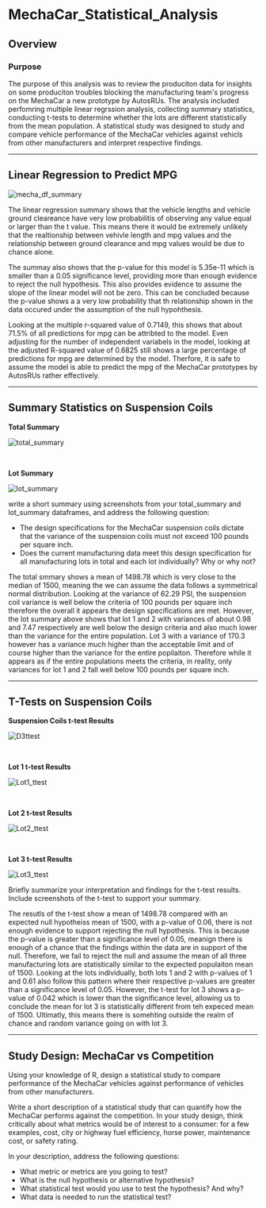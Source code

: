 # MechaCar_Statistical_Analysis

## Overview

### Purpose

The purpose of this analysis was to review the produciton data for insights on some produciton troubles blocking the manufacturing team's progress on the MechaCar a new prototype by AutosRUs. The analysis included perfomring multiple linear regrssion analysis, collecting summary statistics, conducting t-tests to determine whether the lots are different statistically from the mean population. A statistical study was designed to study and compare vehicle performance of the MechaCar vehicles against vehicls from other manufacturers and interpret respective findings. 

<hr>

## Linear Regression to Predict MPG

![mecha_df_summary](https://user-images.githubusercontent.com/94864663/163631833-f0485712-f186-49ce-8de4-019713ff27ae.png)


The linear regression summary shows that the vehicle lengths and vehicle ground cleareance have very low probabilitis of observing any value equal or larger than the t value. This means there it would be extremely unlikely that the realtionship between vehivle length and mpg values and the relationship between ground clearance and mpg values would be due to chance alone. 

The summay also shows that the p-value for this model is 5.35e-11 which is smaller than a 0.05 significance level, providing more than enough evidence to reject the null hypothesis. This also provides evidence to assume the slope of the linear model will not be zero. This can be concluded because the p-value shows a a very low probability that th relationship shown in the data occured under the assumption of the null hypohthesis. 

Looking at the multiple r-squared value of 0.7149, this shows that about 71.5% of all predictions for mpg can be attribted to the model. Even adjusting for the number of independent variabels in the model, looking at the adjusted R-squared value of 0.6825 still shows a large percentage of predictions for mpg are determined by the model. Therfore, it is safe to assume the model is able to predict the mpg of the MechaCar prototypes by AutosRUs rather effectively. 



<hr>

## Summary Statistics on Suspension Coils

<b>Total Summary</b>

![total_summary](https://user-images.githubusercontent.com/94864663/163631903-cfce722c-fdc0-4f00-a12a-c0f55e5b98a5.png)

<br>

<b>Lot Summary</b>

![lot_summary](https://user-images.githubusercontent.com/94864663/163631949-38ac5280-0817-45ee-a9f2-a2f3868c5ebf.png)


write a short summary using screenshots from your total_summary and lot_summary dataframes, and address the following question:

- The design specifications for the MechaCar suspension coils dictate that the variance of the suspension coils must not exceed 100 pounds per square inch. 
- Does the current manufacturing data meet this design specification for all manufacturing lots in total and each lot individually? Why or why not?


The total smmary shows a mean of 1498.78 which is very close to the median of 1500, meaning the we can assume the data follows a symmetrical normal distribution. Looking at the variance of 62.29 PSI, the suspension coil variance is well below the criteria of 100 pounds per square inch therefore the overall it appears the design specifications are met. However, the lot summary above shows that lot 1 and 2 with variances of about 0.98 and 7.47 respectively are well below the design criteria and also much lower than the variance for the entire population. Lot 3 with a variance of 170.3 however has a variance much higher than the acceptable limit and of course higher than the variance for the entire popilaiton. Therefore while it appears as if the entire populations meets the criteria, in reality, only variances for lot 1 and 2 fall well below 100 pounds per square inch.



<hr>

## T-Tests on Suspension Coils

<b>Suspension Coils t-test Results</b>

![D3ttest](https://user-images.githubusercontent.com/94864663/163632217-d2e2ea9b-d75f-4819-819c-d0c57959061a.png)

<br>

<b>Lot 1 t-test Results</b>

![Lot1_ttest](https://user-images.githubusercontent.com/94864663/163687994-0f008f68-215a-4ba2-855f-44378a184cc1.png)

<br>


<b>Lot 2 t-test Results</b>

![Lot2_ttest](https://user-images.githubusercontent.com/94864663/163687996-d5493084-d761-4cb0-891e-b411e4bf273d.png)

<br>


<b>Lot 3 t-test Results</b>

![Lot3_ttest](https://user-images.githubusercontent.com/94864663/163687998-8f1acc58-caa1-4799-bafa-7f89e8993e48.png)
<br>


Briefly summarize your interpretation and findings for the t-test results. Include screenshots of the t-test to support your summary.

The resutls of the t-test show a mean of 1498.78 compared with an expected null hypotheiss mean of 1500, with a p-value of 0.06, there is not enough evidence to support rejecting the null hypothesis. This is because the p-value is greater than a significance level of 0.05, meanign there is enough of a chance that the findings within the data are in support of the null. Therefore, we fail to reject the null and assume the mean of all three manufacturing lots are statistically similar to the expected populaiton mean of 1500. Looking at the lots individually,  both lots 1 and 2 with p-values of 1 and 0.61 also follow this pattern where their respective p-values are greater than a significance level of 0.05. However, the t-test for lot 3 shows a p-value of 0.042 which is lower than the significance level, allowing us to conclude the mean for lot 3 is statistically different from teh expeced mean of 1500. Ultimatly, this means there is somehting outside the realm of chance and random variance going on with lot 3. 

<hr>

## Study Design: MechaCar vs Competition

Using your knowledge of R, design a statistical study to compare performance of the MechaCar vehicles against performance of vehicles from other manufacturers.

Write a short description of a statistical study that can quantify how the MechaCar performs against the competition. In your study design, think critically about what metrics would be of interest to a consumer: for a few examples, cost, city or highway fuel efficiency, horse power, maintenance cost, or safety rating.

In your description, address the following questions:
- What metric or metrics are you going to test?
- What is the null hypothesis or alternative hypothesis?
- What statistical test would you use to test the hypothesis? And why?
- What data is needed to run the statistical test?
